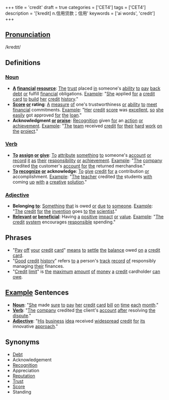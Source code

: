+++
title = 'credit'
draft = true
categories = ['CET4']
tags = ['CET4']
description = '[ˈkredit] n.信用贷款；信用'
keywords = ['ai words', 'credit']
+++

## [Pronunciation](/post/pronunciation/)
/kredɪt/

## Definitions
### [Noun](/post/noun/)
- **[A](/post/a/) [financial](/post/financial/) [resource](/post/resource/)**: [The](/post/the/) [trust](/post/trust/) placed [in](/post/in/) someone's [ability](/post/ability/) [to](/post/to/) [pay](/post/pay/) [back](/post/back/) [debt](/post/debt/) [or](/post/or/) fulfill [financial](/post/financial/) obligations. [Example](/post/example/): "[She](/post/she/) applied [for](/post/for/) [a](/post/a/) [credit](/post/credit/) [card](/post/card/) [to](/post/to/) [build](/post/build/) [her](/post/her/) [credit](/post/credit/) [history](/post/history/)."
- **[Score](/post/score/) [or](/post/or/) rating**: [A](/post/a/) [measure](/post/measure/) [of](/post/of/) one's trustworthiness [or](/post/or/) [ability](/post/ability/) [to](/post/to/) [meet](/post/meet/) [financial](/post/financial/) commitments. [Example](/post/example/): "[Her](/post/her/) [credit](/post/credit/) [score](/post/score/) was [excellent](/post/excellent/), [so](/post/so/) [she](/post/she/) [easily](/post/easily/) got approved [for](/post/for/) [the](/post/the/) [loan](/post/loan/)."
- **Acknowledgment [or](/post/or/) [praise](/post/praise/)**: [Recognition](/post/recognition/) given [for](/post/for/) an [action](/post/action/) [or](/post/or/) [achievement](/post/achievement/). [Example](/post/example/): "[The](/post/the/) [team](/post/team/) received [credit](/post/credit/) [for](/post/for/) [their](/post/their/) [hard](/post/hard/) [work](/post/work/) [on](/post/on/) [the](/post/the/) [project](/post/project/)."

### [Verb](/post/verb/)
- **[To](/post/to/) [assign](/post/assign/) [or](/post/or/) [give](/post/give/)**: [To](/post/to/) [attribute](/post/attribute/) [something](/post/something/) [to](/post/to/) someone's [account](/post/account/) [or](/post/or/) [record](/post/record/) [it](/post/it/) [as](/post/as/) [their](/post/their/) [responsibility](/post/responsibility/) [or](/post/or/) [achievement](/post/achievement/). [Example](/post/example/): "[The](/post/the/) [company](/post/company/) credited [the](/post/the/) customer's [account](/post/account/) [for](/post/for/) [the](/post/the/) returned merchandise."
- **[To](/post/to/) [recognize](/post/recognize/) [or](/post/or/) acknowledge**: [To](/post/to/) [give](/post/give/) [credit](/post/credit/) [for](/post/for/) [a](/post/a/) contribution [or](/post/or/) accomplishment. [Example](/post/example/): "[The](/post/the/) [teacher](/post/teacher/) credited [the](/post/the/) students [with](/post/with/) coming [up](/post/up/) [with](/post/with/) [a](/post/a/) [creative](/post/creative/) [solution](/post/solution/)."

### [Adjective](/post/adjective/)
- **Belonging [to](/post/to/)**: [Something](/post/something/) [that](/post/that/) is owed [or](/post/or/) [due](/post/due/) [to](/post/to/) [someone](/post/someone/). [Example](/post/example/): "[The](/post/the/) [credit](/post/credit/) [for](/post/for/) [the](/post/the/) [invention](/post/invention/) goes [to](/post/to/) [the](/post/the/) [scientist](/post/scientist/)."
- **[Relevant](/post/relevant/) [or](/post/or/) [beneficial](/post/beneficial/)**: Having [a](/post/a/) [positive](/post/positive/) [impact](/post/impact/) [or](/post/or/) [value](/post/value/). [Example](/post/example/): "[The](/post/the/) [credit](/post/credit/) [system](/post/system/) encourages [responsible](/post/responsible/) spending."

## Phrases
- "[Pay](/post/pay/) [off](/post/off/) [your](/post/your/) [credit](/post/credit/) [card](/post/card/)" [means](/post/means/) [to](/post/to/) [settle](/post/settle/) [the](/post/the/) [balance](/post/balance/) owed [on](/post/on/) [a](/post/a/) [credit](/post/credit/) [card](/post/card/).
- "[Good](/post/good/) [credit](/post/credit/) [history](/post/history/)" refers [to](/post/to/) [a](/post/a/) person's [track](/post/track/) [record](/post/record/) [of](/post/of/) responsibly managing [their](/post/their/) finances.
- "[Credit](/post/credit/) [limit](/post/limit/)" is [the](/post/the/) [maximum](/post/maximum/) [amount](/post/amount/) [of](/post/of/) [money](/post/money/) [a](/post/a/) [credit](/post/credit/) cardholder [can](/post/can/) [owe](/post/owe/).

## [Example](/post/example/) Sentences
- **[Noun](/post/noun/)**: "[She](/post/she/) made [sure](/post/sure/) [to](/post/to/) [pay](/post/pay/) [her](/post/her/) [credit](/post/credit/) [card](/post/card/) [bill](/post/bill/) [on](/post/on/) [time](/post/time/) [each](/post/each/) [month](/post/month/)."
- **[Verb](/post/verb/)**: "[The](/post/the/) [company](/post/company/) credited [the](/post/the/) client's [account](/post/account/) [after](/post/after/) resolving [the](/post/the/) [dispute](/post/dispute/)."
- **[Adjective](/post/adjective/)**: "[His](/post/his/) [business](/post/business/) [idea](/post/idea/) received [widespread](/post/widespread/) [credit](/post/credit/) [for](/post/for/) [its](/post/its/) innovative [approach](/post/approach/)."

## Synonyms
- [Debt](/post/debt/)
- Acknowledgement
- [Recognition](/post/recognition/)
- Appreciation
- [Reputation](/post/reputation/)
- [Trust](/post/trust/)
- [Score](/post/score/)
- Standing
